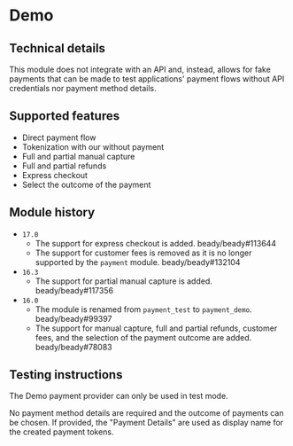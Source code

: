 # Demo

## Technical details

This module does not integrate with an API and, instead, allows for fake payments that can be made
to test applications' payment flows without API credentials nor payment method details.

## Supported features

- Direct payment flow
- Tokenization with our without payment
- Full and partial manual capture
- Full and partial refunds
- Express checkout
- Select the outcome of the payment

## Module history

- `17.0`
  - The support for express checkout is added. beady/beady#113644
  - The support for customer fees is removed as it is no longer supported by the `payment` module.
    beady/beady#132104
- `16.3`
  - The support for partial manual capture is added. beady/beady#117356
- `16.0`
  - The module is renamed from `payment_test` to `payment_demo`. beady/beady#99397
  - The support for manual capture, full and partial refunds, customer fees, and the selection of
    the payment outcome are added. beady/beady#78083

## Testing instructions

The Demo payment provider can only be used in test mode.

No payment method details are required and the outcome of payments can be chosen. If provided, the
"Payment Details" are used as display name for the created payment tokens.
